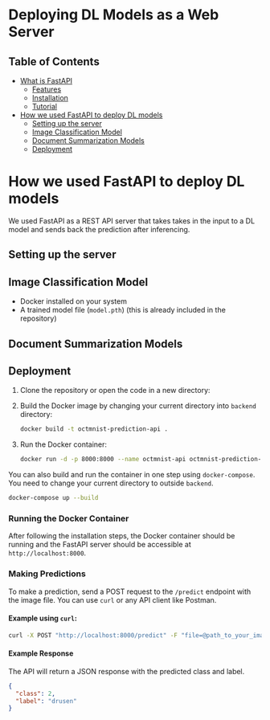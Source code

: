 # Deploying DL Models as a Web Server

## Table of Contents

- [What is FastAPI](#what-is-fastapi)
  - [Features](#features)
  - [Installation](#installation)
  - [Tutorial](#tutorial)
- [How we used FastAPI to deploy DL models](#how-we-used-fastapi-to-deploy-dl-models)
  - [Setting up the server](#setting-up-the-server)
  - [Image Classification Model](#image-classification-model)
  - [Document Summarization Models](#document-summarization-models)
  - [Deployment](#deployment)

# How we used FastAPI to deploy DL models

We used FastAPI as a REST API server that takes takes in the input to a DL model and sends back the prediction after inferencing.

## Setting up the server

## Image Classification Model

- Docker installed on your system
- A trained model file (`model.pth`) (this is already included in the repository)

## Document Summarization Models

## Deployment

1. Clone the repository or open the code in a new directory:

2. Build the Docker image by changing your current directory into `backend` directory:

   ```sh
   docker build -t octmnist-prediction-api .
   ```

3. Run the Docker container:

   ```sh
   docker run -d -p 8000:8000 --name octmnist-api octmnist-prediction-api
   ```

You can also build and run the container in one step using `docker-compose`. You need to change your current directory to outside `backend`.

```sh
docker-compose up --build
```

### Running the Docker Container

After following the installation steps, the Docker container should be running and the FastAPI server should be accessible at `http://localhost:8000`.

### Making Predictions

To make a prediction, send a POST request to the `/predict` endpoint with the image file. You can use `curl` or any API client like Postman.

#### Example using `curl`:

```sh
curl -X POST "http://localhost:8000/predict" -F "file=@path_to_your_image.png"
```

#### Example Response

The API will return a JSON response with the predicted class and label.

```json
{
  "class": 2,
  "label": "drusen"
}
```
